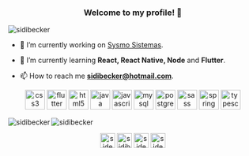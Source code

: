 <h3 align="center">Welcome to my profile! 👋</h3>

<p align="left"> <img src="https://komarev.com/ghpvc/?username=sidibecker" alt="sidibecker" /> </p>

- 🔭 I’m currently working on [Sysmo Sistemas](http://sysmo.com.br/).

- 🌱 I’m currently learning **React, React Native, Node** and **Flutter**.

- 📫 How to reach me **sidibecker@hotmail.com**.

<p align="center"><img src="https://devicons.github.io/devicon/devicon.git/icons/css3/css3-original-wordmark.svg" alt="css3" width="40" height="40"/> <img src="https://www.vectorlogo.zone/logos/flutterio/flutterio-icon.svg" alt="flutter" width="40" height="40"/> <img src="https://devicons.github.io/devicon/devicon.git/icons/html5/html5-original-wordmark.svg" alt="html5" width="40" height="40"/> <img src="https://devicons.github.io/devicon/devicon.git/icons/java/java-original-wordmark.svg" alt="java" width="40" height="40"/> <img src="https://devicons.github.io/devicon/devicon.git/icons/javascript/javascript-original.svg" alt="javascript" width="40" height="40"/> <img src="https://devicons.github.io/devicon/devicon.git/icons/mysql/mysql-original-wordmark.svg" alt="mysql" width="40" height="40"/> <img src="https://devicons.github.io/devicon/devicon.git/icons/postgresql/postgresql-original-wordmark.svg" alt="postgresql" width="40" height="40"/> <img src="https://devicons.github.io/devicon/devicon.git/icons/sass/sass-original.svg" alt="sass" width="40" height="40"/> <img src="https://www.vectorlogo.zone/logos/springio/springio-icon.svg" alt="spring" width="40" height="40"/> <img src="https://devicons.github.io/devicon/devicon.git/icons/typescript/typescript-original.svg" alt="typescript" width="40" height="40"/></p><img align="left" src="https://github-readme-stats.vercel.app/api/top-langs/?username=sidibecker&layout=compact&hide=html" alt="sidibecker" />

<img align="center" src="https://github-readme-stats.vercel.app/api?username=sidibecker&show_icons=true" alt="sidibecker" />

<p align="center">
<a href="https://twitter.com/sideera" target="blank"><img align="center" src="https://cdn.jsdelivr.net/npm/simple-icons@3.0.1/icons/twitter.svg" alt="sideera" height="30" width="30" /></a>
<a href="https://instagram.com/sidibecker" target="blank"><img align="center" src="https://cdn.jsdelivr.net/npm/simple-icons@3.0.1/icons/instagram.svg" alt="sidibecker" height="30" width="30" /></a>
<a href="https://twitch.tv/sideera" target="blank"><img align="center" src="https://cdns.iconmonstr.com/wp-content/assets/preview/2016/240/iconmonstr-twitch-1.png" alt="sideera" height="30" width="30" /></a>
  <a href="https://www.linkedin.com/in/sidibecker" target="blank"><img align="center" src="https://cdns.iconmonstr.com/wp-content/assets/preview/2012/240/iconmonstr-linkedin-3.png" alt="sideera" height="30" width="30" /></a>
  
  
</p>
